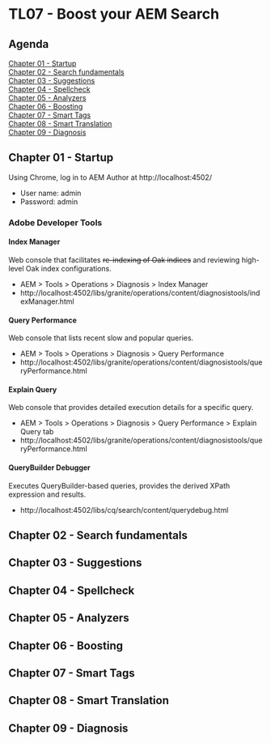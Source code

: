 # TL07 - Boost your AEM Search

## Agenda
[Chapter 01 - Startup](#chapter-01---startup)  
[Chapter 02 - Search fundamentals](#chapter-02---search-fundamentals)  
[Chapter 03 - Suggestions](#chapter-03---suggestions)  
[Chapter 04 - Spellcheck](#chapter-04---spellcheck)  
[Chapter 05 - Analyzers](#chapter-05---analyzers)  
[Chapter 06 - Boosting](#chapter-06---boosting)  
[Chapter 07 - Smart Tags](#chapter-07---smart-tags)  
[Chapter 08 - Smart Translation](#chapter-08---smart-translation)  
[Chapter 09 - Diagnosis](#chapter-09---diagnosis)  

## Chapter 01 - Startup
Using Chrome, log in to AEM Author at http://localhost:4502/
* User name: admin
* Password: admin

### Adobe Developer Tools
#### Index Manager
Web console that facilitates ~~re-indexing of Oak indices~~ and reviewing high-level Oak index configurations.

* AEM > Tools > Operations > Diagnosis > Index Manager
* http://localhost:4502/libs/granite/operations/content/diagnosistools/indexManager.html

#### Query Performance
Web console that lists recent slow and popular queries.

*	AEM > Tools > Operations > Diagnosis > Query Performance
*	http://localhost:4502/libs/granite/operations/content/diagnosistools/queryPerformance.html

#### Explain Query
Web console that provides detailed execution details for a specific query.

*	AEM > Tools > Operations > Diagnosis > Query Performance > Explain Query tab
*	http://localhost:4502/libs/granite/operations/content/diagnosistools/queryPerformance.html

#### QueryBuilder Debugger
Executes QueryBuilder-based queries, provides the derived XPath expression and results.

*	http://localhost:4502/libs/cq/search/content/querydebug.html

## Chapter 02 - Search fundamentals
## Chapter 03 - Suggestions
## Chapter 04 - Spellcheck
## Chapter 05 - Analyzers
## Chapter 06 - Boosting
## Chapter 07 - Smart Tags
## Chapter 08 - Smart Translation
## Chapter 09 - Diagnosis
